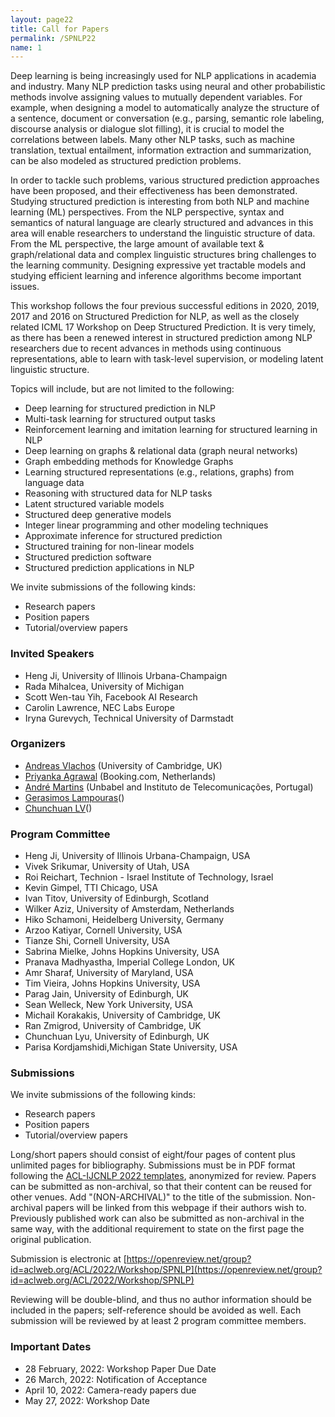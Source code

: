 ```yaml
---
layout: page22
title: Call for Papers
permalink: /SPNLP22
name: 1
---
```


Deep learning is being increasingly used for NLP applications in academia and industry. Many NLP prediction tasks using neural and other probabilistic methods involve assigning values to mutually dependent variables. For example, when designing a model to automatically analyze the structure of a sentence, document or conversation (e.g., parsing, semantic role labeling, discourse analysis or dialogue slot filling), it is crucial to model the correlations between labels. Many other NLP tasks, such as machine translation, textual entailment, information extraction and summarization, can be also modeled as structured prediction problems.

In order to tackle such problems, various structured prediction approaches have been proposed, and their effectiveness has been demonstrated. Studying structured prediction is interesting from both NLP and machine learning (ML) perspectives. From the NLP perspective, syntax and semantics of natural language are clearly structured and advances in this area will enable researchers to understand the linguistic structure of data. From the ML perspective, the large amount of available text & graph/relational data and complex linguistic structures bring challenges to the learning community. Designing expressive yet tractable models and studying efficient learning and inference algorithms become important issues.

This workshop follows the four previous successful editions in 2020, 2019, 2017 and 2016 on Structured Prediction for NLP, as well as the closely related ICML 17 Workshop on Deep Structured Prediction. It is very timely, as there has been a renewed interest in structured prediction among NLP researchers due to recent advances in methods using continuous representations, able to learn with task-level supervision, or modeling latent linguistic structure.

Topics will include, but are not limited to the following:

*  Deep learning for structured prediction in NLP
*  Multi-task learning for structured output tasks
*  Reinforcement learning and imitation learning for structured learning in NLP
*  Deep learning on graphs & relational data (graph neural networks)
*  Graph embedding methods for Knowledge Graphs
*  Learning structured representations (e.g., relations, graphs) from language data
*  Reasoning with structured data for NLP tasks
*  Latent structured variable models
*  Structured deep generative models
*  Integer linear programming and other modeling techniques
*  Approximate inference for structured prediction
*  Structured training for non-linear models
*  Structured prediction software
*  Structured prediction applications in NLP

We invite submissions of the following kinds:
*  Research papers
*  Position papers
*  Tutorial/overview papers

### Invited Speakers

-   Heng Ji, University of Illinois Urbana-Champaign
-   Rada Mihalcea, University of Michigan 
-   Scott Wen-tau Yih, Facebook AI Research 
-   Carolin Lawrence, NEC Labs Europe 
-   Iryna Gurevych, Technical University of Darmstadt 



### Organizers

* [Andreas Vlachos](https://andreasvlachos.github.io) (University of Cambridge, UK)
* [Priyanka Agrawal](https://sites.google.com/site/priyankaagr17) (Booking.com, Netherlands)
* [André Martins](https://andre-martins.github.io) (Unbabel and Instituto de Telecomunicações, Portugal)
* [Gerasimos Lampouras]()()
* [Chunchuan LV]()()

### Program Committee

* Heng Ji, University of Illinois Urbana-Champaign, USA
* Vivek Srikumar, University of Utah, USA 
* Roi Reichart, Technion - Israel Institute of Technology, Israel
* Kevin Gimpel, TTI Chicago, USA
* Ivan Titov, University of Edinburgh, Scotland
* Wilker Aziz, University of Amsterdam, Netherlands
* Hiko Schamoni, Heidelberg University, Germany
* Arzoo Katiyar, Cornell University, USA 
* Tianze Shi, Cornell University, USA 
* Sabrina Mielke, Johns Hopkins University, USA 
* Pranava Madhyastha, Imperial College London, UK
* Amr Sharaf, University of Maryland, USA
* Tim Vieira, Johns Hopkins University, USA
* Parag Jain, University of Edinburgh, UK 
* Sean Welleck, New York University, USA 
* Michail Korakakis, University of Cambridge, UK 
* Ran Zmigrod, University of Cambridge, UK
* Chunchuan Lyu, University of Edinburgh, UK 
* Parisa Kordjamshidi,Michigan State University, USA 

### Submissions

We invite submissions of the following kinds:
*  Research papers
*  Position papers
*  Tutorial/overview papers

Long/short papers should consist of eight/four pages of content plus unlimited pages for bibliography. Submissions must be in PDF format following the [ACL-IJCNLP 2022 templates](https://2022.aclweb.org/calls/papers/#submissions), anonymized for review. Papers can be submitted as non-archival, so that their content can be reused for other venues. Add "(NON-ARCHIVAL)" to the title of the submission. Non-archival papers will be linked from this webpage if their authors wish to. Previously published work can also be submitted as non-archival in the same way, with the additional requirement to state on the first page the original publication.
<!--To mark your submission as non-archival, check the corresponding checkbox on the submission form. -->

Submission is electronic at
[https://openreview.net/group?id=aclweb.org/ACL/2022/Workshop/SPNLP](https://openreview.net/group?id=aclweb.org/ACL/2022/Workshop/SPNLP)

Reviewing will be double-blind, and thus no author information should be included in the papers; self-reference should be avoided as well. Each submission will be reviewed by at least 2 program committee members. 

### Important Dates
- 28 February, 2022: Workshop Paper Due Date
- 26 March, 2022: Notification of Acceptance
- April 10, 2022: Camera-ready papers due
- May 27, 2022: Workshop Date
